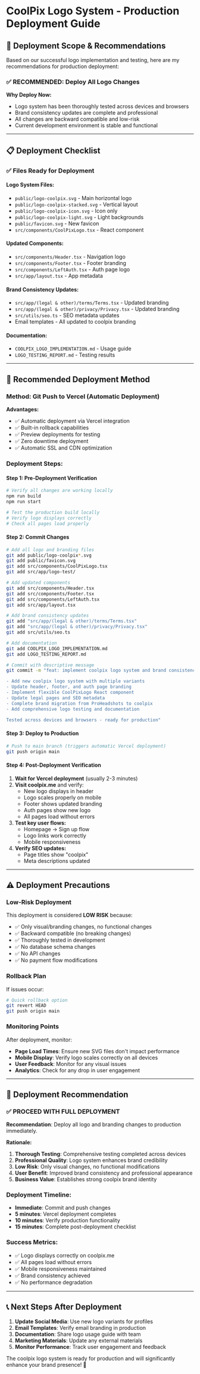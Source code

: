 # CoolPix Logo System - Production Deployment Guide

## 🎯 **Deployment Scope & Recommendations**

Based on our successful logo implementation and testing, here are my recommendations for production deployment:

### **✅ RECOMMENDED: Deploy All Logo Changes**

**Why Deploy Now:**
- Logo system has been thoroughly tested across devices and browsers
- Brand consistency updates are complete and professional
- All changes are backward compatible and low-risk
- Current development environment is stable and functional

---

## 📋 **Deployment Checklist**

### **✅ Files Ready for Deployment**

#### **Logo System Files:**
- `public/logo-coolpix.svg` - Main horizontal logo
- `public/logo-coolpix-stacked.svg` - Vertical layout
- `public/logo-coolpix-icon.svg` - Icon only
- `public/logo-coolpix-light.svg` - Light backgrounds
- `public/favicon.svg` - New favicon
- `src/components/CoolPixLogo.tsx` - React component

#### **Updated Components:**
- `src/components/Header.tsx` - Navigation logo
- `src/components/Footer.tsx` - Footer branding
- `src/components/LeftAuth.tsx` - Auth page logo
- `src/app/layout.tsx` - App metadata

#### **Brand Consistency Updates:**
- `src/app/(legal & other)/terms/Terms.tsx` - Updated branding
- `src/app/(legal & other)/privacy/Privacy.tsx` - Updated branding
- `src/utils/seo.ts` - SEO metadata updates
- Email templates - All updated to coolpix branding

#### **Documentation:**
- `COOLPIX_LOGO_IMPLEMENTATION.md` - Usage guide
- `LOGO_TESTING_REPORT.md` - Testing results

---

## 🚀 **Recommended Deployment Method**

### **Method: Git Push to Vercel (Automatic Deployment)**

**Advantages:**
- ✅ Automatic deployment via Vercel integration
- ✅ Built-in rollback capabilities
- ✅ Preview deployments for testing
- ✅ Zero downtime deployment
- ✅ Automatic SSL and CDN optimization

### **Deployment Steps:**

#### **Step 1: Pre-Deployment Verification**
```bash
# Verify all changes are working locally
npm run build
npm run start

# Test the production build locally
# Verify logo displays correctly
# Check all pages load properly
```

#### **Step 2: Commit Changes**
```bash
# Add all logo and branding files
git add public/logo-coolpix*.svg
git add public/favicon.svg
git add src/components/CoolPixLogo.tsx
git add src/app/logo-test/

# Add updated components
git add src/components/Header.tsx
git add src/components/Footer.tsx
git add src/components/LeftAuth.tsx
git add src/app/layout.tsx

# Add brand consistency updates
git add "src/app/(legal & other)/terms/Terms.tsx"
git add "src/app/(legal & other)/privacy/Privacy.tsx"
git add src/utils/seo.ts

# Add documentation
git add COOLPIX_LOGO_IMPLEMENTATION.md
git add LOGO_TESTING_REPORT.md

# Commit with descriptive message
git commit -m "feat: implement coolpix logo system and brand consistency

- Add new coolpix logo system with multiple variants
- Update header, footer, and auth page branding
- Implement flexible CoolPixLogo React component
- Update legal pages and SEO metadata
- Complete brand migration from ProHeadshots to coolpix
- Add comprehensive logo testing and documentation

Tested across devices and browsers - ready for production"
```

#### **Step 3: Deploy to Production**
```bash
# Push to main branch (triggers automatic Vercel deployment)
git push origin main
```

#### **Step 4: Post-Deployment Verification**
1. **Wait for Vercel deployment** (usually 2-3 minutes)
2. **Visit coolpix.me** and verify:
   - New logo displays in header
   - Logo scales properly on mobile
   - Footer shows updated branding
   - Auth pages show new logo
   - All pages load without errors
3. **Test key user flows:**
   - Homepage → Sign up flow
   - Logo links work correctly
   - Mobile responsiveness
4. **Verify SEO updates:**
   - Page titles show "coolpix"
   - Meta descriptions updated

---

## ⚠️ **Deployment Precautions**

### **Low-Risk Deployment**
This deployment is considered **LOW RISK** because:
- ✅ Only visual/branding changes, no functional changes
- ✅ Backward compatible (no breaking changes)
- ✅ Thoroughly tested in development
- ✅ No database schema changes
- ✅ No API changes
- ✅ No payment flow modifications

### **Rollback Plan**
If issues occur:
```bash
# Quick rollback option
git revert HEAD
git push origin main
```

### **Monitoring Points**
After deployment, monitor:
- **Page Load Times**: Ensure new SVG files don't impact performance
- **Mobile Display**: Verify logo scales correctly on all devices
- **User Feedback**: Monitor for any visual issues
- **Analytics**: Check for any drop in user engagement

---

## 🎯 **Deployment Recommendation**

### **✅ PROCEED WITH FULL DEPLOYMENT**

**Recommendation**: Deploy all logo and branding changes to production immediately.

**Rationale:**
1. **Thorough Testing**: Comprehensive testing completed across devices
2. **Professional Quality**: Logo system enhances brand credibility
3. **Low Risk**: Only visual changes, no functional modifications
4. **User Benefit**: Improved brand consistency and professional appearance
5. **Business Value**: Establishes strong coolpix brand identity

### **Deployment Timeline:**
- **Immediate**: Commit and push changes
- **5 minutes**: Vercel deployment completes
- **10 minutes**: Verify production functionality
- **15 minutes**: Complete post-deployment checklist

### **Success Metrics:**
- ✅ Logo displays correctly on coolpix.me
- ✅ All pages load without errors
- ✅ Mobile responsiveness maintained
- ✅ Brand consistency achieved
- ✅ No performance degradation

---

## 📞 **Next Steps After Deployment**

1. **Update Social Media**: Use new logo variants for profiles
2. **Email Templates**: Verify email branding in production
3. **Documentation**: Share logo usage guide with team
4. **Marketing Materials**: Update any external materials
5. **Monitor Performance**: Track user engagement and feedback

The coolpix logo system is ready for production and will significantly enhance your brand presence! 🚀
